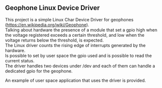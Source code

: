## Geophone Linux Device Driver

This project is a simple Linux Char Device Driver for geophones (https://en.wikipedia.org/wiki/Geophone).  
Talking about hardware the presence of a module that set a gpio high when the voltage registered  exceeds a certain threshold, and low when the voltage returns below the threshold, is expected.  
The Linux driver counts the rising edge of interrupts generated by the hardware.  
Is possible to set by user space the gpio used and is possible to read the current status.  
The driver handles two devices under /dev and each of them can handle a dedicated gpio for the geophone.  
  
An example of user space application that uses the driver is provided.
